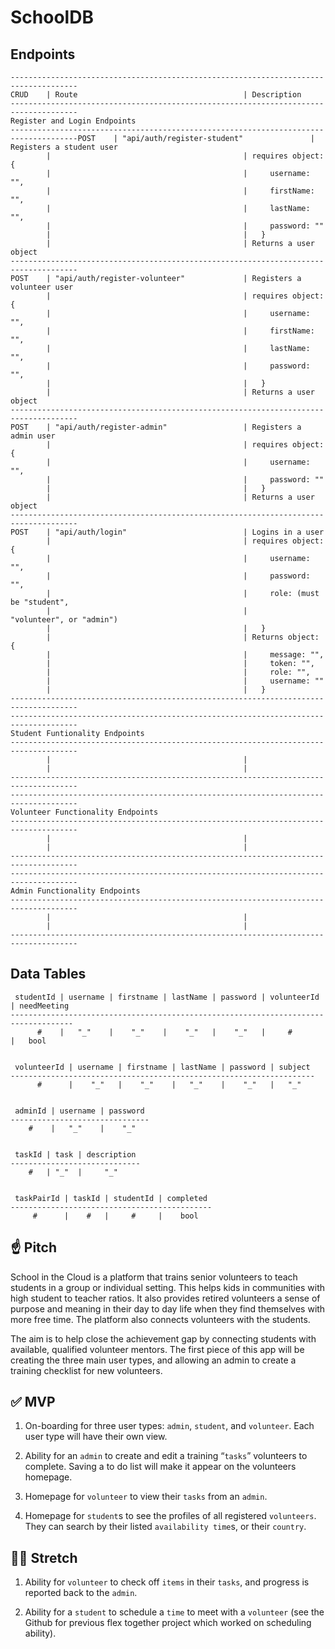 # SchoolDB

## Endpoints

```
-------------------------------------------------------------------------------------
CRUD    | Route                                     | Description
-------------------------------------------------------------------------------------
Register and Login Endpoints
-------------------------------------------------------------------------------------POST    | "api/auth/register-student"               | Registers a student user
        |                                           | requires object: {
        |                                           |     username: "",
        |                                           |     firstName: "",
        |                                           |     lastName: "",
        |                                           |     password: ""
        |                                           |   }
        |                                           | Returns a user object 
-------------------------------------------------------------------------------------
POST    | "api/auth/register-volunteer"             | Registers a volunteer user
        |                                           | requires object: {
        |                                           |     username: "",
        |                                           |     firstName: "",
        |                                           |     lastName: "",
        |                                           |     password: "",
        |                                           |   }
        |                                           | Returns a user object
-------------------------------------------------------------------------------------
POST    | "api/auth/register-admin"                 | Registers a admin user
        |                                           | requires object: {
        |                                           |     username: "",
        |                                           |     password: ""
        |                                           |   }
        |                                           | Returns a user object
-------------------------------------------------------------------------------------
POST    | "api/auth/login"                          | Logins in a user
        |                                           | requires object: {
        |                                           |     username: "",
        |                                           |     password: "",
        |                                           |     role: (must be "student",
        |                                           |      "volunteer", or "admin")
        |                                           |   }
        |                                           | Returns object: {
        |                                           |     message: "",
        |                                           |     token: "",
        |                                           |     role: "",
        |                                           |     username: ""
        |                                           |   }
-------------------------------------------------------------------------------------
-------------------------------------------------------------------------------------
Student Funtionality Endpoints
-------------------------------------------------------------------------------------
        |                                           |
        |                                           |
-------------------------------------------------------------------------------------
-------------------------------------------------------------------------------------
Volunteer Functionality Endpoints
-------------------------------------------------------------------------------------
        |                                           |
        |                                           |
-------------------------------------------------------------------------------------
-------------------------------------------------------------------------------------
Admin Functionality Endpoints
-------------------------------------------------------------------------------------
        |                                           |
        |                                           |
-------------------------------------------------------------------------------------
```

## Data Tables

```
 studentId | username | firstname | lastName | password | volunteerId | needMeeting
------------------------------------------------------------------------------------
      #    |   "_"    |    "_"    |    "_"   |    "_"   |     #       |   bool


 volunteerId | username | firstname | lastName | password | subject
--------------------------------------------------------------------
      #      |    "_"   |    "_"    |   "_"    |    "_"   |   "_"


 adminId | username | password
-------------------------------
    #    |   "_"    |    "_"


 taskId | task | description
-----------------------------
    #   | "_"  |     "_"


 taskPairId | taskId | studentId | completed
---------------------------------------------
     #      |    #   |     #     |    bool

```

## ☝️ **Pitch**

School in the Cloud is a platform that trains senior volunteers to teach students in a group or individual setting. This helps kids in communities with high student to teacher ratios. It also provides retired volunteers a sense of purpose and meaning in their day to day life when they find themselves with more free time. The platform also connects volunteers with the students. 

The aim is to help close the achievement gap by connecting students with available, qualified volunteer mentors. The first piece of this app will be creating the three main user types, and allowing an admin to create a training checklist for new volunteers.

## ✅  **MVP**

1. On-boarding for three user types: `admin`, `student`, and `volunteer`. Each user type will have their own view.

2. Ability for an `admin` to create and edit a training “`tasks`” volunteers to complete. Saving a to do list will make it appear on the volunteers homepage.

3. Homepage for `volunteer` to view their `tasks` from an `admin`.

4. Homepage for `student`s to see the profiles of all registered `volunteers`. They can search by their listed `availability time`s, or their `country`.

## 🏃‍♀️ **Stretch**

1. Ability for `volunteer` to check off `items` in their `tasks`, and progress is reported back to the `admin`.

2. Ability for a `student` to schedule a `time` to meet with a `volunteer` (see the Github for previous flex together project which worked on scheduling ability).
